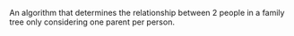 An algorithm that determines the relationship between 2 people in a family tree only considering one parent per person.

